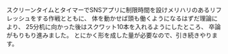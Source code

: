 ﻿---
layout: post
categories: [慶應通信, 進捗]
tags: [慶應通信, 卒業論文進捗]
slug: "1139"
---
スクリーンタイムとタイマーでSNSアプリに制限時間を設けメリハリのあるリフレッシュをする作戦とともに、
体を動かせば頭も働くようになるはずだ理論により、
25分机に向かった後はスクワット10本を入れるようにしたところ、
卒論がもりもり進みました。
とにかく形を成した量が必要なので、引き続きやります。